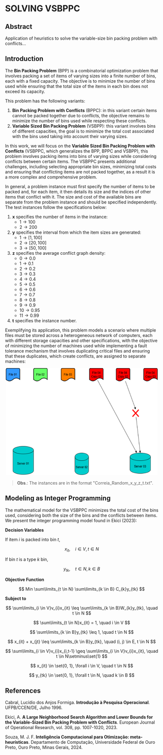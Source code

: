 <h1>SOLVING VSBPPC</h1>

## Abstract

Application of heuristics to solve the variable-size bin packing problem with conflicts...

## Introduction

The **Bin Packing Problem** (BPP) is a combinatorial optimization problem that involves packing a set of items of varying sizes into a finite number of bins, each with a fixed capacity. The objective is to minimize the number of bins used while ensuring that the total size of the items in each bin does not exceed its capacity.

This problem has the following variants:

1. **Bin Packing Problem with Conflicts** (BPPC): in this variant certain items cannot be packed together due to conflicts, the objective remains to minimize the number of bins used while respecting these conflicts.
2. **Variable Sized Bin Packing Problem** (VSBPP): this variant involves bins of different capacities, the goal is to minimize the total cost associated with the bins used taking into account their varying sizes.

In this work, we will focus on the **Variable Sized Bin Packing Problem with Conflicts** (VSBPPC, which generalizes the BPP, BPPC and VSBPP), this problem involves packing items into bins of varying sizes while considering conflicts between certain items. The VSBPPC presents additional challenges, including selecting appropriate bin sizes, minimizing total costs and ensuring that conflicting items are not packed together, as a result it is a more complex and comprehensive problem.

In general, a problem instance must first specify the number of items to be packed and, for each item, it then details its size and the indices of other items that conflict with it. The size and cost of the available bins are separate from the problem instance and should be specified independently. The test instances follow the specifications below:

1. **x** specifies the number of items in the instance:
   - $1 \rightarrow 100$
   - $2 \rightarrow 200$
2. **y** specifies the interval from which the item sizes are generated:
   - $1 \rightarrow [ 1, 100]$
   - $2 \rightarrow [20, 100]$
   - $3 \rightarrow [50, 100]$
3. **z** specifies the average conflict graph density:
    - $0 \rightarrow  0.0$
    - $1 \rightarrow  0.1$
    - $2 \rightarrow  0.2$
    - $3 \rightarrow  0.3$
    - $4 \rightarrow  0.4$
    - $5 \rightarrow  0.5$
    - $6 \rightarrow  0.6$
    - $7 \rightarrow  0.7$
    - $8 \rightarrow  0.8$
    - $9 \rightarrow  0.9$
    - $10 \rightarrow 0.95$
    - $11 \rightarrow 0.99$
4. **t** specifies the instance number.

Exemplifying its application, this problem models a scenario where multiple files must be stored across a heterogeneous network of computers, each with different storage capacities and other specifications, with the objective of minimizing the number of machines used while implementing a fault tolerance mechanism that involves duplicating critical files and ensuring that these duplicates, which create conflicts, are assigned to separate machines:

<p align="center"> 
    <img src="https://github.com/filipemedeiross/solving_vsbppc/blob/main/examples/vsbppc_application.png?raw=true" width="500" height="350">
</p>

> **Obs**.: The instances are in the format "Correia_Random_x_y_z_t.txt".

## Modeling as Integer Programming

The mathematical model for the VSBPPC minimizes the total cost of the bins used, considering both the size of the bins and the conflicts between items. We present the integer programming model found in Ekici (2023):

**Decision Variables**

If item $i$ is packed into bin $t$,

$$
x_{it}, \quad i \in V, t \in N
$$

If bin $t$ is a type $k$ bin,

$$
y_{tk}, \quad t \in N, k \in B
$$

**Objective Function**

$$
Min \sum\limits_{t \in N} \sum\limits_{k \in B} C_{k}y_{tk}
$$

**Subject to**

$$
\sum\limits_{i \in V}v_{i}x_{it} \leq \sum\limits_{k \in B}W_{k}y_{tk}, \quad t \in N
$$

$$
\sum\limits_{t \in N}x_{it} = 1, \quad i \in V
$$

$$
\sum\limits_{k \in B}y_{tk} \leq 1, \quad t \in N
$$

$$
x_{it} + x_{jt} \leq \sum\limits_{k \in B}y_{tk}, \quad (i, j) \in E, t \in N
$$

$$
\sum\limits_{i \in V}v_{i}x_{i,t-1} \geq \sum\limits_{i \in V}v_{i}x_{it}, \quad t \in N\setminus\set{1}
$$

$$
x_{it} \in \set{0, 1}, \forall i \in V, \quad t \in N
$$

$$
y_{tk} \in \set{0, 1}, \forall t \in N, \quad k \in B
$$

## References

Cabral, Lucídio dos Anjos Formiga. **Introdução à Pesquisa Operacional**. UFPB/CCEN/DE, Julho 1996.

Ekici, A. **A Large Neighborhood Search Algorithm and Lower Bounds for the Variable-Sized Bin Packing Problem with Conflicts**. European Journal of Operational Research, vol. 308, pp. 1007-1020, 2023.

Souza, M. J. F. **Inteligência Computacional para Otimização: meta-heurísticas**. Departamento de Computação, Universidade Federal de Ouro Preto, Ouro Preto, Minas Gerais, 2024.
